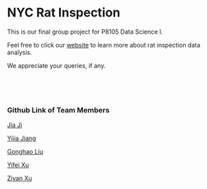 # NYC Rat Inspection

This is our final group project for P8105 Data Science I. 

Feel free to click our [website](https://yijiajiang.github.io/nyc_rat_inspection/index.html) to learn more about rat inspection data analysis.

We appreciate your queries, if any.


&nbsp;

&nbsp;

### Github Link of Team Members

[Jia Ji](https://github.com/jj936)  

[Yijia Jiang](https://github.com/YijiaJiang)  

[Gonghao Liu](https://github.com/lghszdnp)

[Yifei Xu](https://github.com/yifeixu0306)

[Ziyan Xu](https://github.com/zx2373)

